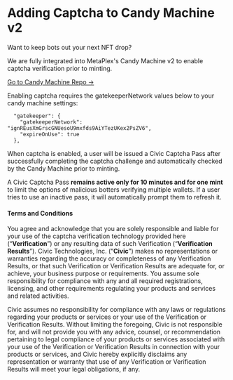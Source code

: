 # Adding Captcha to Candy Machine v2

Want to keep bots out your next NFT drop?&#x20;

We are fully integrated into MetaPlex's Candy Machine v2 to enable captcha verification prior to minting.

[Go to Candy Machine Repo ->](https://github.com/metaplex-foundation/metaplex/tree/master/js/packages/cli)&#x20;

Enabling captcha requires the gatekeeperNetwork values below to your candy machine settings:

```
  "gatekeeper": {
    "gatekeeperNetwork": "ignREusXmGrscGNUesoU9mxfds9AiYTezUKex2PsZV6",
    "expireOnUse": true
  },
```

When captcha is enabled, a user will be issued a Civic Captcha Pass after successfully completing the captcha challenge and automatically checked by the Candy Machine prior to minting.&#x20;

A Civic Captcha Pass **remains active only for 10 minutes and for one mint** to limit the options of malicious botters verifying multiple wallets. If a user tries to use an inactive pass, it will automatically prompt them to refresh it.

#### &#x20;Terms and Conditions

You agree and acknowledge that you are solely responsible and liable for your use of the captcha verification technology provided here (“**Verification**”) or any resulting data of such Verification (“**Verification Results**”). Civic Technologies, Inc. (“**Civic**”) makes no representations or warranties regarding the accuracy or completeness of any Verification Results, or that such Verification or Verification Results are adequate for, or achieve, your business purpose or requirements. You assume sole responsibility for compliance with any and all required registrations, licensing, and other requirements regulating your products and services and related activities.&#x20;

Civic assumes no responsibility for compliance with any laws or regulations regarding your products or services or your use of the Verification or Verification Results. Without limiting the foregoing, Civic is not responsible for, and will not provide you with any advice, counsel, or recommendation pertaining to legal compliance of your products or services associated with your use of the Verification or Verification Results in connection with your products or services, and Civic hereby explicitly disclaims any representation or warranty that use of any Verification or Verification Results will meet your legal obligations, if any.

